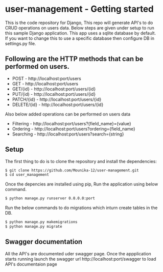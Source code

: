 # user-management - Getting started
This is the code repository for Django, This repo will generate API's to do CRUD operations on users data.
Below steps are given under setup to run this sample Django application. This app uses a sqlite database by default. If you want to change this to use a specific database then configure DB in settings.py file.


## Following are the HTTP methods that can be performed on users.
* POST - http://localhost:port/users
* GET - http://localhost:port/users
* GET/{id} - http://localhost:port/users/{id}
* PUT/{id) - http://localhost:port/users/{id}
* PATCH/{id} - http://localhost:port/users/{id}
* DELETE/{id} - http://localhost:port/users/{id}

Also below added operations can be performed on users data

* Filtering  - http://localhost:port/users?{field_name}={value}
* Ordering - http://localhost:port/users?ordering={field_name}
* Searching - http://localhost:port/users?search={string}


## Setup

The first thing to do is to clone the repository and install the dependencies:

```sh
$ git clone https://github.com/Mounika-12/user-management.git
$ cd user_management
```
Once the depencies are installed using pip, Run the application using below command.

```sh
$ python manage.py runserver 0.0.0.0:port
```
Run the below commands to do migrations which inturn create tables in the DB.

```sh
$ python manage.py makemigrations
$ python manage.py migrate
```

## Swagger documentation

All the API's are documented uder swagger page. Once the appplication starts running launch the swagger url http://localhost:port/swagger to load API's documentaion page

